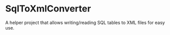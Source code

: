 # SqlToXmlConverter
A helper project that allows writing/reading SQL tables to XML files for easy use.
